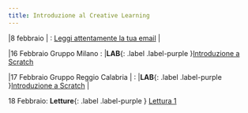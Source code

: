 ```yaml
---
title: Introduzione al Creative Learning 
---
```


|8 febbraio |
: [Leggi attentamente la tua email](#) |


|16 Febbraio Gruppo Milano 
: |**LAB**{: .label .label-purple }[Introduzione a Scratch](#)


|17 Febbraio Gruppo Reggio Calabria |
: |**LAB**{: .label .label-purple }[Introduzione a Scratch](#) |

18 Febbraio: **Letture**{: .label .label-purple } [Lettura 1](#)

